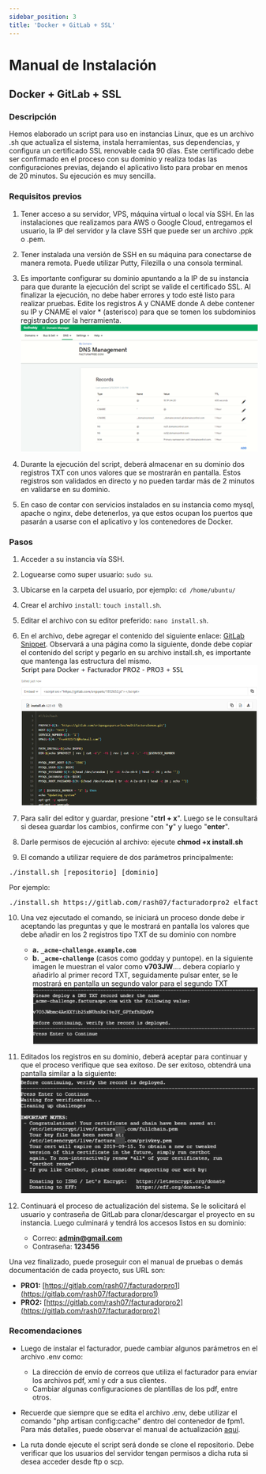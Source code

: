 ```yaml
---
sidebar_position: 3
title: 'Docker + GitLab + SSL'
---
```


# Manual de Instalación
## Docker + GitLab + SSL

### Descripción

Hemos elaborado un script para uso en instancias Linux, que es un archivo .sh que actualiza el sistema, instala herramientas, sus dependencias, y configura un certificado SSL renovable cada 90 días. Este certificado debe ser confirmado en el proceso con su dominio y realiza todas las configuraciones previas, dejando el aplicativo listo para probar en menos de 20 minutos. Su ejecución es muy sencilla.

### Requisitos previos

1. Tener acceso a su servidor, VPS, máquina virtual o local vía SSH. En las instalaciones que realizamos para AWS o Google Cloud, entregamos el usuario, la IP del servidor y la clave SSH que puede ser un archivo .ppk o .pem.

2. Tener instalada una versión de SSH en su máquina para conectarse de manera remota. Puede utilizar Putty, Filezilla o una consola terminal.

3. Es importante configurar su dominio apuntando a la IP de su instancia para que durante la ejecución del script se valide el certificado SSL. Al finalizar la ejecución, no debe haber errores y todo esté listo para realizar pruebas. Edite los registros A y CNAME donde A debe contener su IP y CNAME el valor * (asterisco) para que se tomen los subdominios registrados por la herramienta.
![imagen de DNS](../img/script-instalacion.png)

4. Durante la ejecución del script, deberá almacenar en su dominio dos registros TXT con unos valores que se mostrarán en pantalla. Estos registros son validados en directo y no pueden tardar más de 2 minutos en validarse en su dominio.

5. En caso de contar con servicios instalados en su instancia como mysql, apache o nginx, debe detenerlos, ya que estos ocupan los puertos que pasarán a usarse con el aplicativo y los contenedores de Docker.

### Pasos

1. Acceder a su instancia vía SSH.

2. Loguearse como super usuario: `sudo su`.

3. Ubicarse en la carpeta del usuario, por ejemplo: 
`cd /home/ubuntu/`

4. Crear el archivo `install`: `touch install.sh`.

5. Editar el archivo con su editor preferido: `nano install.sh`.

6. En el archivo, debe agregar el contenido del siguiente enlace: [GitLab Snippet](https://gitlab.com/snippets/1852652).
Observará a una página como la siguiente, donde debe copiar el contenido del script y pegarlo en su archivo install.sh, es importante que mantenga las estructura del mismo.
![imagen de script para Docker](../img/script-docker.png)

7. Para salir del editor y guardar, presione "**ctrl + x**". Luego se le consultará si desea guardar los cambios, confirme con "**y**" y luego "**enter**".

8. Darle permisos de ejecución al archivo: 
ejecute **chmod +x install.sh**

9. El comando a utilizar requiere de dos parámetros principalmente: 
<pre>./install.sh [repositorio] [dominio]</pre>
Por ejemplo: 
<pre>./install.sh https://gitlab.com/rash07/facturadorpro2 elfacturador.com</pre>

10. Una vez ejecutado el comando, se iniciará un proceso donde debe ir aceptando las preguntas y que le mostrará en pantalla los valores que debe añadir en los 2 registros tipo TXT de su dominio con nombre 
     - **a.** **`_acme-challenge.example.com`**  
     - **b.** **`_acme-challenge`** (casos como godday y puntope).
en la siguiente imagen le muestran el valor como **v703JW**.... debera copiarlo y añadirlo al primer record TXT, seguidamente pulsar enter, se le mostrará en pantalla un segundo valor para el segundo TXT
![error en consola](../img/docker-consola.png)

11. Editados los registros en su dominio, deberá aceptar para continuar y que el proceso verifique que sea exitoso. De ser exitoso, obtendrá una pantalla similar a la siguiente:
![error en consola2](../img/docker-consola-2.png)

12. Continuará el proceso de actualización del sistema. Se le solicitará el usuario y contraseña de GitLab para clonar/descargar el proyecto en su instancia. Luego culminará y tendrá los accesos listos en su dominio:

     - Correo: **admin@gmail.com**
     - Contraseña: **123456**



Una vez finalizado, puede proseguir con el manual de pruebas o demás documentación de cada proyecto, sus URL son:
   - **PRO1:** [https://gitlab.com/rash07/facturadorpro1](https://gitlab.com/rash07/facturadorpro1)
   - **PRO2:** [https://gitlab.com/rash07/facturadorpro2](https://gitlab.com/rash07/facturadorpro2)

### Recomendaciones

- Luego de instalar el facturador, puede cambiar algunos parámetros en el archivo .env 
como:
  - La dirección de envío de correos que utiliza el facturador para enviar los archivos pdf, xml y cdr a sus clientes.
  - Cambiar algunas configuraciones de plantillas de los pdf, entre otros.

- Recuerde que siempre que se edita el archivo .env, debe utilizar el comando "php artisan config:cache" dentro del contenedor de fpm1. Para más detalles, puede observar el manual de actualización [aquí](https://docs.google.com/document/d/11PI1a9yjCPfH9CCuWmJSrdj1V8IEUffqurqvdkw29co/edit?usp=sharing).

- La ruta donde ejecute el script será donde se clone el repositorio. Debe verificar que los usuarios del servidor tengan permisos a dicha ruta si desea acceder desde ftp o scp.

